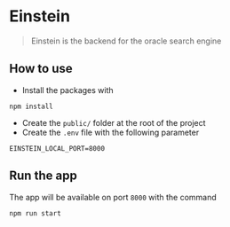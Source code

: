# Einstein
> Einstein is the backend for the oracle search engine

## How to use

- Install the packages with

```
npm install
```

- Create the `public/` folder at the root of the project
- Create the `.env` file with the following parameter

```
EINSTEIN_LOCAL_PORT=8000
```

## Run the app

The app will be available on port `8000` with the command
```
npm run start
```

